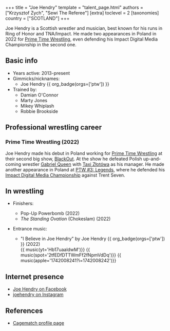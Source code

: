 +++
title = "Joe Hendry"
template = "talent_page.html"
authors = ["Krzysztof Zych", "Sewi The Referee"]
[extra]
toclevel = 2
[taxonomies]
country = ["SCOTLAND"]
+++

Joe Hendry is a Scottish wrestler and musician, best known for his runs in Ring of Honor and TNA/Impact. He made two appearances in Poland in 2022 for [Prime Time Wrestling](@/o/ptw.md), even defending his Impact Digital Media Championship in the second one.

## Basic info

* Years active: 2013-present
* Gimmicks/nicknames:
  - Joe Hendry {{ org_badge(orgs=['ptw']) }}
* Trained by:
  - Damian O'Connor
  - Marty Jones
  - Mikey Whiplash
  - Robbie Brookside

## Professional wrestling career

### Prime Time Wrestling (2022)

Joe Hendry made his debut in Poland working for [Prime Time Wrestling](@/o/ptw.md) at their second big show, [BlackOut](@/e/ptw/2022-02-19-ptw-2-blackout.md). At the show he defeated Polish up-and-coming wrestler [Gabriel Queen](@/w/gabriel-queen.md) with [Taxi Złotówa](@/w/taxi-zlotowa.md) as his manager. He made another appearance in Poland at [PTW #3: Legends](@/e/ptw/2022-11-26-ptw-3-legends.md), where he defended his [Impact Digital Media Championship][impact-dgc] against Trent Seven. 

## In wrestling

* Finishers:
  - Pop-Up Powerbomb (2022)
  - _The Standing Ovation_ (Chokeslam) (2022)
 
* Entrance music:
  - "I Believe in Joe Hendry" by Joe Hendry
 {{ org_badge(orgs=['ptw']) }} (2022) <br>
 {{ music(yt='Hb17uaaldwM')}}
 {{ music(spot='2tfEDfDTTWmFf2fNpmVdDq')}}
 {{ music(apple='1742008241?i=1742008242')}}

## Internet presence

* [Joe Hendry on Facebook](https://www.facebook.com/JoeHendryOfficial)
* [joehendry on Instagram](https://www.instagram.com/joehendry)

## References

* [Cagematch profile page](https://www.cagematch.net/?id=2&nr=14930)

[impact-dgc]: https://en.wikipedia.org/wiki/TNA_Digital_Media_Championship
